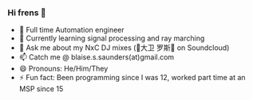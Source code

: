 ### Hi frens 👋

- 🔭 Full time Automation engineer
- 🌱 Currently learning signal processing and ray marching
- 💬 Ask me about my NxC DJ mixes (🌸大卫 罗斯🌸 on Soundcloud)
- 📫 Catch me @ blaise.s.saunders(at)gmail.com
- 😄 Pronouns: He/Him/They
- ⚡ Fun fact: Been programming since I was 12, worked part time at an MSP since 15

